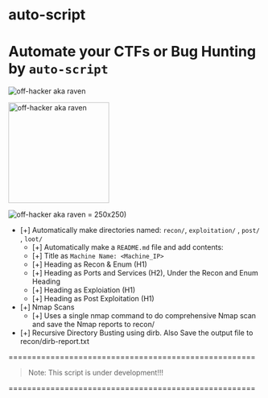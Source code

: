 # auto-script
# Automate your CTFs or Bug Hunting by `auto-script`

![off-hacker aka raven](https://images.vexels.com/media/users/3/136657/isolated/preview/0d648f1f545ad913c20d7d6447d43449-raven-circle-icon.png)

<img src="[drawing.jpg](https://images.vexels.com/media/users/3/136657/isolated/preview/0d648f1f545ad913c20d7d6447d43449-raven-circle-icon.png)" alt="off-hacker aka raven" width="200"/>

![off-hacker aka raven](https://images.vexels.com/media/users/3/136657/isolated/preview/0d648f1f545ad913c20d7d6447d43449-raven-circle-icon.png) = 250x250)

- [+] Automatically make directories named: `recon/`, `exploitation/` , `post/` , `loot/`
   - [+] Automatically make a `README.md` file and add contents:
   - [+] Title as `Machine Name: <Machine_IP>`
   - [+] Heading as Recon & Enum (H1)
   - [+] Heading as Ports and Services (H2), Under the Recon and Enum Heading
   - [+] Heading as Exploiation (H1)
   - [+] Heading as Post Exploitation (H1)
- [+] Nmap Scans
  - [+] Uses a single nmap command to do comprehensive Nmap scan and save the Nmap reports to recon/<nmap-reports>
- [+] Recursive Directory Busting using dirb. Also Save the output file to recon/dirb-report.txt

=====================================================

> Note: This script is under development!!!

=====================================================

